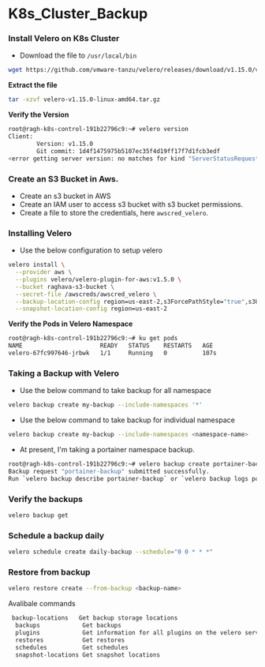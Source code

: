 # K8s_Cluster_Backup

### Install Velero on K8s Cluster
- Download the file to `/usr/local/bin`
~~~bash
wget https://github.com/vmware-tanzu/velero/releases/download/v1.15.0/velero-v1.15.0-linux-amd64.tar.gz
~~~
**Extract the file**
~~~bash
tar -xzvf velero-v1.15.0-linux-amd64.tar.gz
~~~
**Verify the Version**
~~~bash
root@ragh-k8s-control-191b22796c9:~# velero version
Client:
        Version: v1.15.0
        Git commit: 1d4f1475975b5107ec35f4d19ff17f7d1fcb3edf
<error getting server version: no matches for kind "ServerStatusRequest" in version "velero.io/v1">
~~~
### Create an S3 Bucket in Aws.
- Create an s3 bucket in AWS
- Create an IAM user to access s3 bucket with s3 bucket permissions.
- Create a file to store the credentials, here `awscred_velero`.


### Installing Velero
- Use the below configuration to setup velero
~~~bash
velero install \
  --provider aws \
  --plugins velero/velero-plugin-for-aws:v1.5.0 \
  --bucket raghava-s3-bucket \
  --secret-file /awscreds/awscred_velero \
  --backup-location-config region=us-east-2,s3ForcePathStyle="true",s3Url=https://s3.us-east-2.amazonaws.com \
  --snapshot-location-config region=us-east-2
~~~
**Verify the Pods in Velero Namespace**
~~~bash
root@ragh-k8s-control-191b22796c9:~# ku get pods
NAME                      READY   STATUS    RESTARTS   AGE
velero-67fc997646-jrbwk   1/1     Running   0          107s
~~~

### Taking a Backup with Velero
- Use the below command to take backup for all namespace
~~~bash
velero backup create my-backup --include-namespaces '*'
~~~
- Use the below command to take backup for individual namespace
~~~bash
velero backup create my-backup --include-namespaces <namespace-name>
~~~
- At present, I'm taking a portainer namespace backup.

~~~bash
root@ragh-k8s-control-191b22796c9:~# velero backup create portainer-backup --include-namespaces portainer
Backup request "portainer-backup" submitted successfully.
Run `velero backup describe portainer-backup` or `velero backup logs portainer-backup` for more details.
~~~

### Verify the backups

~~~bash
velero backup get
~~~

### Schedule a backup daily

~~~bash
velero schedule create daily-backup --schedule="0 0 * * *"
~~~

### Restore from backup

~~~bash
velero restore create --from-backup <backup-name>
~~~

Avalibale commands
~~~bash
 backup-locations   Get backup storage locations
  backups            Get backups
  plugins            Get information for all plugins on the velero server
  restores           Get restores
  schedules          Get schedules
  snapshot-locations Get snapshot locations
~~~
